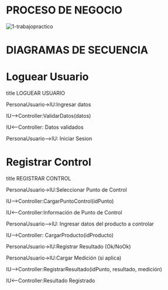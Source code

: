 # PROCESO DE NEGOCIO 

![1-trabajopractico](https://github.com/JuanCruzGiorda/TrabajosPracticos/assets/114437428/e8a69386-e656-49a3-ac2f-a87841b8f129)

# DIAGRAMAS DE SECUENCIA

# Loguear Usuario 

title LOGUEAR USUARIO

PersonaUsuario->IU:Ingresar datos

IU-->Controller:ValidarDatos(datos)

IU<--Controller: Datos validados

PersonaUsuario-->IU: Iniciar Sesion

# Registrar Control

title REGISTRAR CONTROL

PersonaUsuario->IU:Seleccionar Punto de Control

IU-->Controller:CargarPuntoControl(idPunto)

IU<--Controller:Información de Punto de Control

PersonaUsuario-->IU: Ingresar datos del producto a controlar

IU-->Controller: CargarProducto(idProducto)

PersonaUsuario->IU:Registrar Resultado (Ok/NoOk)

PersonaUsuario->IU:Cargar Medición (si aplica)

IU-->Controller:RegistrarResultado(idPunto, resultado, medición)

IU<--Controller:Resultado Registrado

